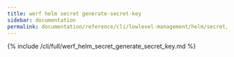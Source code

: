 ```yaml
---
title: werf helm secret generate-secret-key
sidebar: documentation
permalink: documentation/reference/cli/lowlevel-management/helm/secret/generate_secret_key.html
---
```


{% include /cli/full/werf_helm_secret_generate_secret_key.md %}
